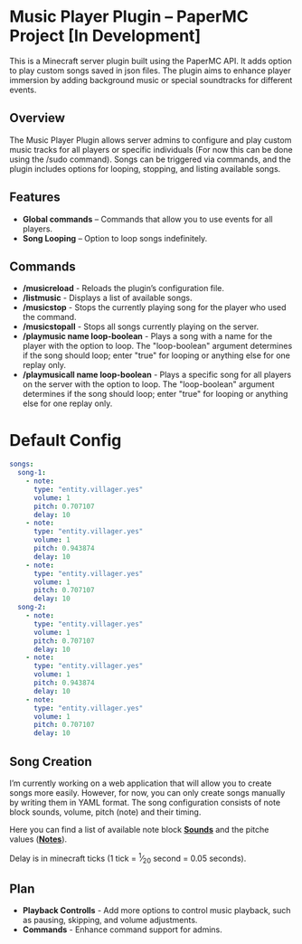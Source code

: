 # Music Player Plugin – PaperMC Project [In Development]

This is a Minecraft server plugin built using the PaperMC API. It adds option to play custom songs saved in json files. The plugin aims to enhance player immersion by adding background music or special soundtracks for different events.

## Overview

The Music Player Plugin allows server admins to configure and play custom music tracks for all players or specific individuals (For now this can be done using the /sudo command). Songs can be triggered via commands, and the plugin includes options for looping, stopping, and listing available songs.

## Features

- **Global commands** – Commands that allow you to use events for all players.
- **Song Looping** – Option to loop songs indefinitely.

## Commands

- **/musicreload** - Reloads the plugin’s configuration file.
- **/listmusic** - Displays a list of available songs.
- **/musicstop** - Stops the currently playing song for the player who used the command.
- **/musicstopall** - Stops all songs currently playing on the server.
- **/playmusic name loop-boolean** - Plays a song with a name for the player with the option to loop. The "loop-boolean" argument determines if the song should loop; enter "true" for looping or anything else for one replay only.
- **/playmusicall name loop-boolean** - Plays a specific song for all players on the server with the option to loop. The "loop-boolean" argument determines if the song should loop; enter "true" for looping or anything else for one replay only.

# Default Config
```yaml
songs:
  song-1:
    - note:
      type: "entity.villager.yes"
      volume: 1
      pitch: 0.707107
      delay: 10
    - note:
      type: "entity.villager.yes"
      volume: 1
      pitch: 0.943874
      delay: 10
    - note:
      type: "entity.villager.yes"
      volume: 1
      pitch: 0.707107
      delay: 10
  song-2:
    - note:
      type: "entity.villager.yes"
      volume: 1
      pitch: 0.707107
      delay: 10
    - note:
      type: "entity.villager.yes"
      volume: 1
      pitch: 0.943874
      delay: 10
    - note:
      type: "entity.villager.yes"
      volume: 1
      pitch: 0.707107
      delay: 10
```

## Song Creation

I’m currently working on a web application that will allow you to create songs more easily. However, for now, you can only create songs manually by writing them in YAML format. The song configuration consists of note block sounds, volume, pitch (note) and their timing. 

Here you can find a list of available note block [**Sounds**](https://misode.github.io/sounds/) and the pitche values ([**Notes**](https://minecraft.fandom.com/wiki/Note_Block)).

Delay is in minecraft ticks (1 tick = <sup>1</sup>&frasl;<sub>20</sub> second = 0.05 seconds).

## Plan

- **Playback Controlls** - Add more options to control music playback, such as pausing, skipping, and volume adjustments.
- **Commands** - Enhance command support for admins.
